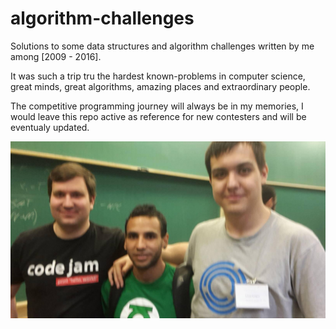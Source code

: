 # algorithm-challenges
Solutions to some data structures and algorithm challenges written by me among [2009 - 2016].

It was such a trip tru the hardest known-problems in computer science, great minds, great algorithms, amazing places
and extraordinary people.

The competitive programming journey will always be in my memories,
I would leave this repo active as reference for new contesters and will be eventualy updated.

[![World Champions IBM-ICPC](https://github.com/Tille/algorithm-challenges/raw/master/photos/champions.jpg)](https://raw.githubusercontent.com/Tille/algorithm-challenges/master/photos/champions.jpg)
